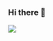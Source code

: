 ### Hi there 👋

<a href="[Velog](https://velog.io/@wsd0811)" target="_blank"><img src="https://img.shields.io/badge/Velog-#20C997?style=flat-square&logo=Velog&logoColor=white"/></a>
<!--
**sehwa811/sehwa811** is a ✨ _special_ ✨ repository because its `README.md` (this file) appears on your GitHub profile.

Here are some ideas to get you started:

- 🔭 I’m currently working on ...
- 🌱 I’m currently learning ...
- 👯 I’m looking to collaborate on ...
- 🤔 I’m looking for help with ...
- 💬 Ask me about ...
- 📫 How to reach me: ...
- 😄 Pronouns: ...
- ⚡ Fun fact: ...
-->
